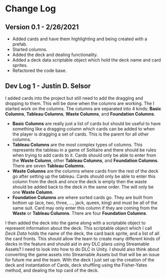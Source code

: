 ﻿# Change Log
## Version 0.1 - 2/26/2021
- Added cards and have them highlighting and being created with a prefab.
- Started columns.
- Added the deck and dealing functionality.
- Added a deck data scriptable object which hold the deck name and card sprites.
- Refactored the code base.

## Dev Log 1 - Justin D. Selsor
I added cards into the project but still need to add the dragging and dropping to them. This will be done when the columns are working. The I started work on the columns. The columns are separated into 4 kinds: **Basic Columns**, **Tableau Columns**, **Waste Columns**, and **Foundation Columns**.
- **Basic Columns** are really just a list of cards but should be useful to have something like a dragging column which cards can be added to when the player is dragging a set of cards. This is the parent for all other columns.
- **Tableau Columns** are the most complex types of columns. This represents the tableau in a game of Solitaire and there should be rules when trying to add cards to it. Cards should only be able to enter from the **Waste Column**, other **Tableau Columns**, and **Foundation Columns**. There are seven **Tableau Columns.**
- **Waste Columns** are the columns where cards from the rest of the deck go after setting up the tableau. Cards should only be able to enter this column from the deck and once the deck is empty then the waste should be added back to the deck in the same order. The will only be one **Waste Column**.
- **Foundation Columns** are where sorted cards go. They are built from bottom up (ace, two, three, ..., jack, queen, king) and must be all of the same suit. Card may only enter this column if they are coming from the **Waste** or **Tableau Columns**. There are four **Foundation Columns**.

I then added the deck into the game along with a scriptable object to represent information about the deck. This scriptable object which I call *Deck Data* holds the name of the deck, the card back sprite, and a list of all the card fronts. This should allow the team to create many different kinds of decks in the feature and should aid in any DLC plans using Streamable Assets? I need to look into how to do DLC in Unity. I should also think about converting the game assets into Streamable Assets but that will be an issue for future me and the team. With the deck I just set up the creation of the deck and instantiation of Cards, deck shuffling using the Fisher-Yates method, and dealing the top card of the deck.
